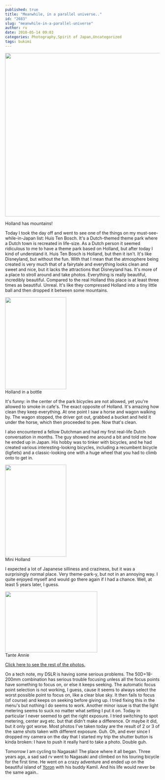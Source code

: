 ```yaml
---
published: true
title: "Meanwhile, in a parallel universe.."
id: "2683"
slug: "meanwhile-in-a-parallel-universe"
author: rv
date: 2010-05-14 09:03
categories: Photography,Spirit of Japan,Uncategorized
tags: bukimi
---
```

<a href="https://s3.amazonaws.com/cfwblog/uploads/2010/05/img_0735sml.jpg"><img class="aligncenter size-full wp-image-2684" title="IMG_0735sml" src="https://s3.amazonaws.com/cfwblog/uploads/2010/05/img_0735sml.jpg" alt="" width="800" height="533" /></a>

Holland has mountains!

Today I took the day off and went to see one of the things on my must-see-while-in-Japan list: Huis Ten Bosch. It's a Dutch-themed theme park where a Dutch town is recreated in life-size. As a Dutch person it seemed ridiculous to me to have a theme park based on Holland, but after today I kind of understand it. Huis Ten Bosch is Holland, but then it isn't. It's like Disneyland, but without the fun. With that I mean that the atmosphere being created is very much that of a fairytale and everything looks clean and sweet and nice, but it lacks the attractions that Disneyland has. It's more of a place to stroll around and take photos. Everything is really beautiful, incredibly beautiful. Compared to the real Holland this place is at least three times as beautiful. Unreal. It's like they compressed Holland into a tiny little ball and then dropped it between some mountains.

<div class="caption">
<a href="https://s3.amazonaws.com/cfwblog/uploads/2010/05/img_0651.jpg"><img class="size-medium wp-image-2685" title="IMG_0651" src="https://s3.amazonaws.com/cfwblog/uploads/2010/05/img_0651.jpg?w=199" alt="" width="199" height="300" /></a>
<div class="caption-text">Holland in a bottle</div>
</div>

It's funny: in the center of the park bicycles are not allowed, yet you're allowed to smoke in cafe's. The exact opposite of Holland. It's amazing how clean they keep everything. At one point I saw a horse and wagon walking by. The wagon stopped, the driver got out, grabbed a bucket and held it under the horse, which then proceeded to pee. Now that's clean.

I also encountered a fellow Dutchman and had my first real-life Dutch conversation in months. The guy showed me around a bit and told me how he ended up in Japan. His hobby was to tinker with bicycles, and he had created various interesting-looking bicycles, including a recumbent bicycle (ligfiets) and a classic-looking one with a huge wheel that you had to climb onto to get in.

<div class="caption">
<a href="https://s3.amazonaws.com/cfwblog/uploads/2010/05/img_0650.jpg"><img class="size-medium wp-image-2686" title="IMG_0650" src="https://s3.amazonaws.com/cfwblog/uploads/2010/05/img_0650.jpg?w=199" alt="" width="199" height="300" /></a>
<div class="caption-text">Mini Holland</div>
</div>

I expected a lot of Japanese silliness and craziness, but it was a surprisingly normal place. Very theme-park-y, but not in an annoying way. I quite enjoyed myself and would go there again if I had a chance. Well, at least 5 years later, I guess.

<div class="caption">
<a href="https://s3.amazonaws.com/cfwblog/uploads/2010/05/img_0712.jpg"><img class="size-medium wp-image-2687" title="IMG_0712" src="https://s3.amazonaws.com/cfwblog/uploads/2010/05/img_0712.jpg?w=300" alt="" width="300" height="199" /></a>
<div class="caption-text">Tante Annie</div>
</div>

<a href="http://picasaweb.google.co.jp/spiritofjapan2010/HuisTenBosch" target="_blank">Click here to see the rest of the photos.</a>

On a tech note, my DSLR is having some serious problems. The 50D+18-200mm combination has serious trouble focusing unless all the focus points have something to focus on, or else it keeps seeking. The automatic focus point selection is not working, I guess, cause it seems to always select the worst possible point to focus on, like a clear blue sky. It then fails to focus (of course) and keeps on seeking before giving up. I tried fixing this in the menu's but nothing I do seems to work. Another minor issue is that the light metering seems to suck no matter what setting I put it on. Today in particular I never seemed to get the right exposure. I tried switching to spot metering, center avg etc. but that didn't make a difference. Or maybe it did, but it only got worse. Most photos I've taken today are the result of 2 or 3 of the same shots taken with different exposure. Guh. Oh, and ever since I dropped my camera on the day that I started my trip the shutter button is kinda broken: I have to push it really hard to take a photo. Double guh.

Tomorrow I am cycling to Nagasaki! The place where it all began. Three years ago, a sad sad rv went to Nagasaki and climbed on his touring bicycle for the first time. He went on a crazy adventure and ended up on the beautiful island of <a href="https://en.wikipedia.org/wiki/Yoronjima" target="_blank">Yoron</a> with his buddy Kamil. And his life would never be the same again..